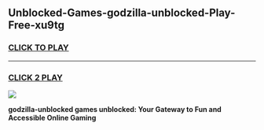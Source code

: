 
## Unblocked-Games-godzilla-unblocked-Play-Free-xu9tg
<h3>
<a href="https://premium76.site?title=godzilla-unblocked&ref=18A1">CLICK TO PLAY</a></h3>
<hr>

<h3>
<a href="https://premium76.site?title=godzilla-unblocked&ref=18A1">CLICK 2 PLAY</a>
  
</h3>

<a href="https://premium76.site?title=godzilla-unblocked&ref=18A1"><img src="https://clearcache.store/games.png"></a>


**godzilla-unblocked games unblocked: Your Gateway to Fun and Accessible Online Gaming**
